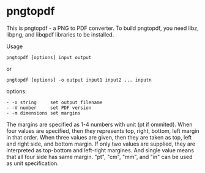 # pngtopdf

This is pngtopdf - a PNG to PDF converter.
To build pngtopdf, you need libz, libpng, and libqpdf libraries to be installed.

Usage

    pngtopdf [options] input output
  
or

    pngtopdf [options] -o output input1 input2 ... inputn

options:

    - -o string     set output filename
    - -V number     set PDF version
    - -m dimensions set margins
 
 The margins are specified as 1-4 numbers with unit (pt if ommited).
 When four values are specified, then they represents top, right,
 bottom, left margin in that order. When three values are given,
 then they are taken as top, left and right side, and bottom margin.
 If only two values are supplied, they are interpreted as top-bottom
 and left-right margines. And single value means that all four side
 has same margin. "pt", "cm", "mm", and "in" can be used as unit
 specification.
